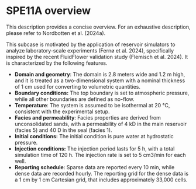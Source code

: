# SPE11A overview

This description provides a concise overview. For an exhaustive description, please refer to Nordbotten et al. (2024a).  

This subcase is motivated by the application of reservoir simulators to analyze laboratory-scale experiments (Fernø et al. 2024), specifically inspired by the recent FluidFlower validation study (Flemisch et al. 2024). It is characterized by the following features.

- **Domain and geometry**: The domain is 2.8 meters wide and 1.2 m high, and it is treated as a two-dimensional system with a nominal thickness of 1 cm used for converting to volumetric quantities.
- **Boundary conditions:** The top boundary is set to atmospheric pressure, while all other boundaries are defined as no-flow.
- **Temperature**: The system is assumed to be isothermal at 20 °C, consistent with the experimental setup.
- **Facies and permeability**: Facies properties are derived from unconsolidated sands, with a permeability of 4 kD in the main reservoir (facies 5) and 40 D in the seal (facies 1).
- **Initial conditions:** The initial condition is pure water at hydrostatic pressure.
- **Injection conditions:** The injection period lasts for 5 h, with a total simulation time of 120 h. The injection rate is set to 5 cm3/min for each well.
- **Reporting schedule**: Sparse data are reported every 10 min, while dense data are recorded hourly. The reporting grid for the dense data is a 1 cm by 1 cm Cartesian grid, that includes approximately 33,000 cells.
